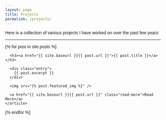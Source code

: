 ```yaml
---
layout: page
title: Projects
permalink: /projects/
---
```


Here is a collection of various projects I have worked on over the past few years:
<hr>


<html>
<title>Pranav Rajaram</title>
<meta charset="UTF-8">
<meta name="viewport" content="width=device-width, initial-scale=1">
<link rel="stylesheet" href="https://www.w3schools.com/w3css/4/w3.css">
<link rel="stylesheet" href="https://fonts.googleapis.com/css?family=Raleway">
<style>
body,h1,h2,h3,h4,h5 {font-family: "Raleway", sans-serif}
</style>
<body>
<div class="posts">
  {% for post in site.posts %}
    <article class="post">

        
      <h3><a href="{{ site.baseurl }}{{ post.url }}">{{ post.title }}</a></h3>

      <div class="entry">
        {{ post.excerpt }}
      </div>
      
      <img src="{% post.featured_img %}" />

      <a href="{{ site.baseurl }}{{ post.url }}" class="read-more">Read More</a>
    </article>
 
    
  {% endfor %}
</div>

